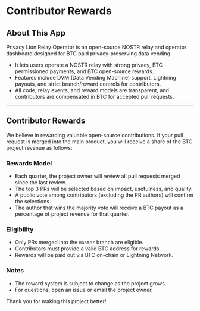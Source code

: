 # Contributor Rewards

## About This App

Privacy Lion Relay Operator is an open-source NOSTR relay and operator dashboard designed for BTC paid privacy-preserving data vending. 
- It lets users operate a NOSTR relay with strong privacy, BTC permissioned payments, and BTC open-source rewards.
- Features include DVM (Data Vending Machine) support, Lightning payouts, and strict branch/reward controls for contributors.
- All code, relay events, and reward models are transparent, and contributors are compensated in BTC for accepted pull requests.

---

## Contributor Rewards

We believe in rewarding valuable open-source contributions. If your pull request is merged into the main product, you will receive a share of the BTC project revenue as follows:

### Rewards Model

- Each quarter, the project owner will review all pull requests merged since the last review.
- The top 3 PRs will be selected based on impact, usefulness, and quality.
- A public vote among contributors (excluding the PR authors) will confirm the selections.
- The author that wins the majority vote will receive a BTC payout as a percentage of project revenue for that quarter.

### Eligibility

- Only PRs merged into the `master` branch are eligible.
- Contributors must provide a valid BTC address for rewards.
- Rewards will be paid out via BTC on-chain or Lightning Network.

### Notes

- The reward system is subject to change as the project grows.
- For questions, open an issue or email the project owner.

Thank you for making this project better!
